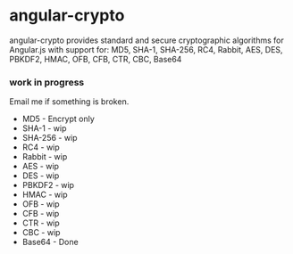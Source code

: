 angular-crypto
==============

angular-crypto provides standard and secure cryptographic algorithms for Angular.js with support for: MD5, SHA-1, SHA-256, RC4, Rabbit, AES, DES, PBKDF2, HMAC, OFB, CFB, CTR, CBC, Base64


### work in progress
Email me if something is broken.
* MD5 - Encrypt only
* SHA-1 - wip
* SHA-256 - wip
* RC4 - wip
* Rabbit - wip
* AES - wip
* DES - wip
* PBKDF2 - wip
* HMAC - wip
* OFB - wip
* CFB - wip
* CTR - wip
* CBC - wip
* Base64 - Done
